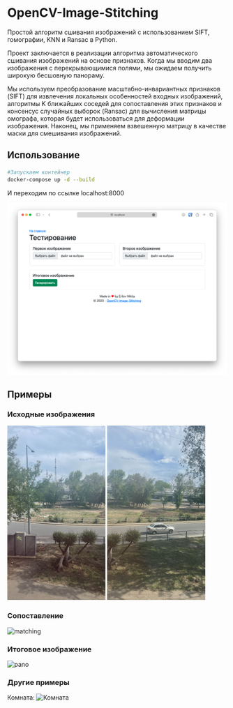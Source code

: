 # OpenCV-Image-Stitching
Простой алгоритм сшивания изображений с использованием SIFT, гомографии, KNN и Ransac в Python.

Проект заключается в реализации алгоритма автоматического сшивания изображений на основе признаков. Когда мы вводим два изображения с перекрывающимися полями, мы ожидаем получить широкую бесшовную панораму.

Мы используем преобразование масштабно-инвариантных признаков (SIFT) для извлечения локальных особенностей входных изображений, алгоритмы K ближайших соседей для сопоставления этих признаков и консенсус случайных выборок (Ransac) для вычисления матрицы омографа, которая будет использоваться для деформации изображения. Наконец, мы применяем взвешенную матрицу в качестве маски для смешивания изображений.

## Использование
> 

```sh
#Запускаем контейнер
docker-compose up -d --build
```
И переходим по ссылке localhost:8000

![matching](/images/screen1.png)

## Примеры 
### Исходные изображения
<img src="/images/image0.jpeg" height=400 >   <img src="/images/image1.jpeg" height=400 >

### Сопоставление
![matching](/images/matching.jpg)

### Итоговое изображение
![pano](/images/panorama.jpg)

### Другие примеры

Комната:
![Комната](/images/room.jpg)
